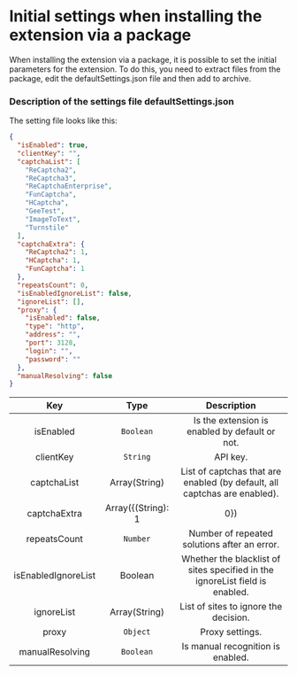﻿---
sidebar_position: 4
sidebar_label: Initial settings
---

# Initial settings when installing the extension via a package
When installing the extension via a package, it is possible to set the initial parameters for the extension. To do this, you need to extract files from the package, edit the defaultSettings.json file and then add to archive. 
### **Description of the settings file defaultSettings.json**
The setting file looks like this:

```json title="defaultSettings.json"
{
  "isEnabled": true,
  "clientKey": "",
  "captchaList": [
    "ReCaptcha2",
    "ReCaptcha3",
    "ReCaptchaEnterprise",
    "FunCaptcha",
    "HCaptcha",
    "GeeTest",
    "ImageToText",
    "Turnstile"
  ],
  "captchaExtra": {
    "ReCaptcha2": 1,
    "HCaptcha": 1,
    "FunCaptcha": 1
  },
  "repeatsCount": 0,
  "isEnabledIgnoreList": false,
  "ignoreList": [],
  "proxy": {
    "isEnabled": false,
    "type": "http",
    "address": "",
    "port": 3128,
    "login": "",
    "password": ""
  },
  "manualResolving": false
}
```

|**Key**|**Type**|**Description**|
| :-: | :-: | :-: |
|isEnabled|`Boolean`|Is the extension is enabled by default or not.|
|clientKey|`String`|API key.|
|captchaList|Array(String)|List of captchas that are enabled (by default, all captchas are enabled).|
|captchaExtra|Array({(String): 1 | 0})|List of captchas that can be solved by clicks (Token - 0, Click - 1).|
|repeatsCount|`Number`|Number of repeated solutions after an error.|
|isEnabledIgnoreList|Boolean|Whether the blacklist of sites specified in the ignoreList field is enabled.|
|ignoreList|Array(String)|List of sites to ignore the decision.|
|proxy|`Object`|Proxy settings.|
|manualResolving|`Boolean`|Is manual recognition is enabled.|

